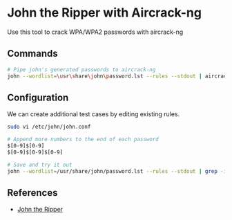 # John the Ripper with Aircrack-ng

Use this tool to crack WPA/WPA2 passwords with aircrack-ng

## Commands

```bash
# Pipe john's generated passwords to aircrack-ng
john --wordlist=\usr\share\john\password.lst --rules --stdout | aircrack-ng -e $SSID $PCAP -w -
```

## Configuration

We can create additional test cases by editing existing rules.

```bash
sudo vi /etc/john/john.conf

# Append more numbers to the end of each password
$[0-9]$[0-9]
$[0-9]$[0-9]$[0-9]

# Save and try it out
john --wordlist=/usr/share/john/password.lst --rules --stdout | grep -i password123
```

## References

* [John the Ripper](https://www.openwall.com/john/)